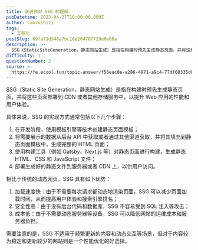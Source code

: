 ```yaml
---
title: 说说你对 SSG 的理解
pubDatetime: 2023-04-27T16:00:00.000Z
author: caorushizi
tags:
  - 工程化
postSlug: 69fa71d348a7bc18e284707729a0e66a
description: >-
  SSG（StaticSiteGeneration，静态网站生成）是指在构建时预先生成静态页面，并将这些页面部署到CDN或者其他存储服务中，以提升Web应用的性能和用户体验。具体来说，SSG的实现方式通
difficulty: 1
questionNumber: 2
source: >-
  https://fe.ecool.fun/topic-answer/f56eac8e-a286-4971-a9c4-77df60335d0c?orderBy=updateTime&order=desc&tagId=28
---
```


SSG（Static Site Generation，静态网站生成）是指在构建时预先生成静态页面，并将这些页面部署到 CDN 或者其他存储服务中，以提升 Web 应用的性能和用户体验。

具体来说，SSG 的实现方式通常包括以下几个步骤：

1.  在开发阶段，使用模板引擎等技术创建静态页面模板；
2.  将需要展示的数据从后台 API 中获取或者通过其他渠道获取，并将其填充到静态页面模板中，生成完整的 HTML 页面；
3.  使用构建工具（例如 Gatsby、Next.js 等）对静态页面进行构建，生成静态 HTML、CSS 和 JavaScript 文件；
4.  部署生成好的静态文件到服务器或者 CDN 上，以供用户访问。

相比于传统的动态网页，SSG 具有如下优势：

1.  加载速度快：由于不需要每次请求都动态地渲染页面，SSG 可以减少页面加载时间，从而提高用户体验和搜索引擎排名；
2.  安全性高：由于没有后台代码和数据库，SSG 不容易受到 SQL 注入等攻击；
3.  成本低：由于不需要动态服务器等设备，SSG 可以降低网站的运维成本和服务器负担。

需要注意的是，SSG 不适用于频繁更新的内容和动态交互等场景，但对于内容较为稳定和更新较少的网站则是一个性能优化的好选择。
